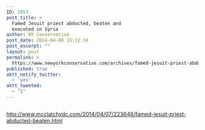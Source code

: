 ```yaml
---
ID: 2853
post_title: >
  Famed Jesuit priest abducted, beaten and
  executed in Syria
author: NY Conservative
post_date: 2014-04-08 15:12:34
post_excerpt: ""
layout: post
permalink: >
  https://www.newyorkconservative.com/archives/famed-jesuit-priest-abducted-beaten-and-executed-in-syria/
published: true
aktt_notify_twitter:
  - 'yes'
aktt_tweeted:
  - "1"
---
```

<p><img src="http://www.newyorkconservative.com/wp-content/uploads/2014/04/040814_1912_FamedJesuit1.jpg" alt=""/>
	</p><p><a href="http://www.mcclatchydc.com/2014/04/07/223646/famed-jesuit-priest-abducted-beaten.html">http://www.mcclatchydc.com/2014/04/07/223646/famed-jesuit-priest-abducted-beaten.html</a>
	</p>